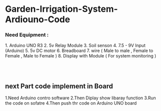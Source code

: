 # Garden-Irrigation-System-Ardiouno-Code

<h3>Need Equipment :</h3>
1. Arduino UNO R3
2. 5v Relay Module
3. Soil senson
4. 7.5 - 9V Input (Arduino)
5. 5v DC motor
6. Breadboard
7. wire ( Male to male , Female to Female , Male to Female )
8. Display with Module ( For system monitoring )

<br><br>
<h2>next Part code implement in Board</h2>
1.Need Arduino contro  software
2.Then Diplay show libaray function
3.Run the code on sofatre 
4.Then push thr code on Arduino UNO board
